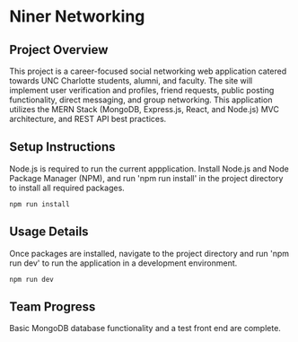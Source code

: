 # Niner Networking

## Project Overview
This project is a career-focused social networking web application catered towards UNC Charlotte students, alumni, and faculty. The site will implement user verification and profiles, friend requests, public posting functionality, direct messaging, and group networking. This application utilizes the MERN Stack (MongoDB, Express.js, React, and Node.js) MVC architecture, and REST API best practices.

## Setup Instructions
Node.js is required to run the current appplication. Install Node.js and Node Package Manager (NPM), and run 'npm run install' in the project directory to install all required packages.
```
npm run install
```

## Usage Details
Once packages are installed, navigate to the project directory and run 'npm run dev' to run the application in a development environment.
```
npm run dev
```

## Team Progress
Basic MongoDB database functionality and a test front end are complete. 

